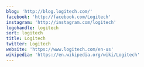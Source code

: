 ```yaml
---
blog: 'http://blog.logitech.com/'
facebook: 'http://facebook.com/Logitech'
instagram: 'http://instagram.com/logitech'
logohandle: logitech
sort: logitech
title: Logitech
twitter: Logitech
website: 'https://www.logitech.com/en-us'
wikipedia: 'https://en.wikipedia.org/wiki/Logitech'
---
```

